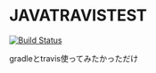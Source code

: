 # JAVATRAVISTEST
[![Build Status](https://travis-ci.com/KoMMet/JAVATRAVISTEST.svg?branch=master)](https://travis-ci.com/KoMMet/JAVATRAVISTEST)

gradleとtravis使ってみたかっただけ
